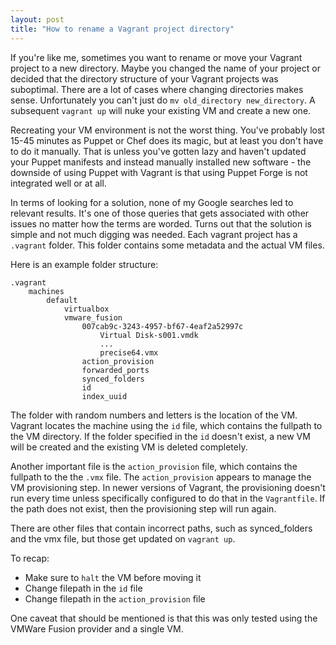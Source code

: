 ```yaml
---
layout: post
title: "How to rename a Vagrant project directory"
---
```


If you're like me, sometimes you want to rename or move your Vagrant project to a new directory. Maybe you changed the name of your project or decided that the directory structure of your Vagrant projects was suboptimal. There are a lot of cases where changing directories makes sense. Unfortunately you can't just do `mv old_directory new_directory`. A subsequent `vagrant up` will nuke your existing VM and create a new one.

Recreating your VM environment is not the worst thing. You've probably lost 15-45 minutes as Puppet or Chef does its magic, but at least you don't have to do it manually. That is unless you've gotten lazy and haven't updated your Puppet manifests and instead manually installed new software - the downside of using Puppet with Vagrant is that using Puppet Forge is not integrated well or at all.

In terms of looking for a solution, none of my Google searches led to relevant results. It's one of those queries that gets associated with other issues no matter how the terms are worded. Turns out that the solution is simple and not much digging was needed. Each vagrant project has a `.vagrant` folder. This folder contains some metadata and the actual VM files.

Here is an example folder structure:

```
.vagrant
    machines
        default
            virtualbox
            vmware_fusion
                007cab9c-3243-4957-bf67-4eaf2a52997c
                    Virtual Disk-s001.vmdk
                    ...
                    precise64.vmx
                action_provision
                forwarded_ports
                synced_folders
                id
                index_uuid
```

The folder with random numbers and letters is the location of the VM. Vagrant locates the machine using the `id` file, which contains the fullpath to the VM directory. If the folder specified in the `id` doesn't exist, a new VM will be created and the existing VM is deleted completely.

Another important file is the `action_provision` file, which contains the fullpath to the the `.vmx` file. The `action_provision` appears to manage the VM provisioning step. In newer versions of Vagrant, the provisioning doesn't run every time unless specifically configured to do that in the `Vagrantfile`. If the path does not exist, then the provisioning step will run again.

There are other files that contain incorrect paths, such as synced_folders and the vmx file, but those get updated on `vagrant up`.

To recap:

- Make sure to `halt` the VM before moving it
- Change filepath in the `id` file
- Change filepath in the `action_provision` file

One caveat that should be mentioned is that this was only tested using the VMWare Fusion provider and a single VM.
